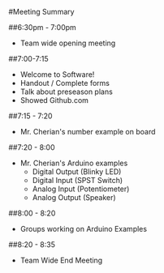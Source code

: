 #Meeting Summary

##6:30pm - 7:00pm
  * Team wide opening meeting

##7:00-7:15
  * Welcome to Software!
  * Handout / Complete forms
  * Talk about preseason plans
  * Showed Github.com

##7:15 - 7:20
  * Mr. Cherian's number example on board

##7:20 - 8:00
  * Mr. Cherian's Arduino examples
    * Digital Output (Blinky LED)
    * Digital Input (SPST Switch)
    * Analog Input (Potentiometer)
    * Analog Output (Speaker)

##8:00 - 8:20
  * Groups working on Arduino Examples

##8:20 - 8:35
  * Team Wide End Meeting
